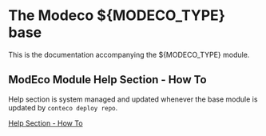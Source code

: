 # The Modeco ${MODECO_TYPE} base

This is the documentation accompanying the ${MODECO_TYPE} module.

## ModEco Module Help Section - How To

Help section is system managed and updated whenever the base module is updated by `conteco deploy repo`.

[Help Section - How To](./docs/HOW-TO.md)  


